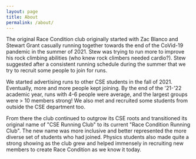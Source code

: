 ```yaml
---
layout: page
title: About
permalink: /about/
---
```


The original Race Condition club originally started with Zac Blanco and Stewart
Grant casually running together towards the end of the CoVid-19 pandemic in the
summer of 2021. Stew was trying to run more to improve his rock climbing
abilities (who knew rock climbers needed cardio?). Stew suggested after a
consistent running schedule during the summer that we try to recruit some people
to join for runs.

We started advertising runs to other CSE students in the fall of 2021.
Eventually, more and more people kept joining. By the end of the '21-'22
academic year, runs with 4-6 people were average, and the largest groups were >
10 members strong! We also met and recruited some students from outside the CSE
department too.

From there the club continued to outgrow its CSE roots and transitioned its
original name of "CSE Running Club" to its current "Race Condition Running
Club". The new name was more inclusive and better represented the more diverse
 set of students who had joined. Physics students also made quite a strong
showing as the club grew and helped immensely in recruiting new members to
create Race Condition as we know it today.
